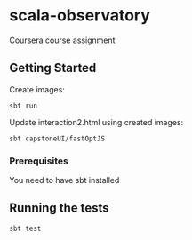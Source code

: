 # scala-observatory
Coursera course assignment

## Getting Started

Create images:
```
sbt run
```

Update interaction2.html using created images:
```
sbt capstoneUI/fastOptJS
```


### Prerequisites

You need to have sbt installed

## Running the tests
```
sbt test
```
